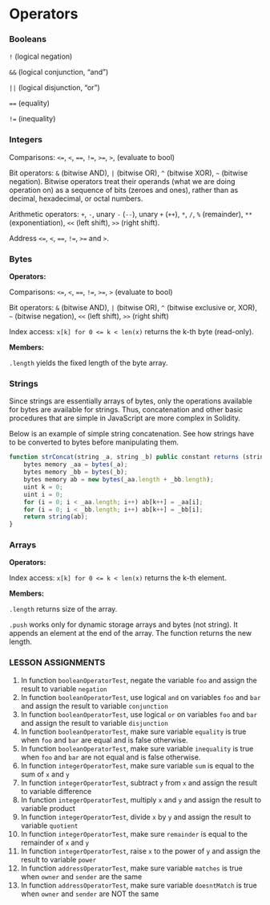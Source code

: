 # Operators

### Booleans

`!` (logical negation)

`&&` (logical conjunction, “and”)

`||` (logical disjunction, “or”)

`==` (equality)

`!=` (inequality)

### Integers
Comparisons: `<=`, `<`, `==`, `!=`, `>=`, `>`, (evaluate to bool)

Bit operators: `&` (bitwise AND), `|` (bitwise OR), `^` (bitwise XOR), `~` (bitwise negation). Bitwise operators treat their operands (what we are doing operation on) as a sequence of bits (zeroes and ones), rather than as decimal, hexadecimal, or octal numbers.

Arithmetic operators: `+`, `-`, unary `-` (`--`), unary `+` (`++`), `*`, `/`, `%` (remainder), `**` (exponentiation), `<<` (left shift), `>>` (right shift).

Address
`<=`, `<`, `==`, `!=`, `>=` and `>`.

### Bytes

**Operators:**

Comparisons: `<=`, `<`, `==`, `!=`, `>=`, `>` (evaluate to bool)

Bit operators: `&` (bitwise AND), `|` (bitwise OR), `^` (bitwise exclusive or, XOR), `~` (bitwise negation), `<<` (left shift), `>>` (right shift)

Index access: `x[k] for 0 <= k < len(x)` returns the k-th byte (read-only).

**Members:**

`.length` yields the fixed length of the byte array.

### Strings
Since strings are essentially arrays of bytes, only the operations available for bytes are available for strings. Thus, concatenation and other basic procedures that are simple in JavaScript are more complex in Solidity.

Below is an example of simple string concatenation. See how strings have to be converted to bytes before manipulating them.

```javascript
function strConcat(string _a, string _b) public constant returns (string){
    bytes memory _aa = bytes(_a);
    bytes memory _bb = bytes(_b);
    bytes memory ab = new bytes(_aa.length + _bb.length);
    uint k = 0;
    uint i = 0;
    for (i = 0; i < _aa.length; i++) ab[k++] = _aa[i];
    for (i = 0; i < _bb.length; i++) ab[k++] = _bb[i];
    return string(ab);
}
```

### Arrays
**Operators:**

Index access: `x[k] for 0 <= k < len(x)` returns the k-th element.

**Members:**

`.length` returns size of the array.

`.push` works only for dynamic storage arrays and bytes (not string). It appends an element at the end of the array. The function returns the new length.

### LESSON ASSIGNMENTS
1. In function `booleanOperatorTest`, negate the variable `foo` and assign the result to variable `negation`
2. In function `booleanOperatorTest`, use logical `and` on variables `foo` and `bar` and assign the result to variable `conjunction`
3. In function `booleanOperatorTest`, use logical `or` on variables `foo` and `bar` and assign the result to variable `disjunction`
4. In function `booleanOperatorTest`, make sure variable `equality` is true when `foo` and `bar` are equal and is false otherwise.
5. In function `booleanOperatorTest`, make sure variable `inequality` is true when `foo` and `bar` are not equal and is false otherwise.
6. In function `integerOperatorTest`, make sure variable `sum` is equal to the sum of `x` and `y`
7. In function `integerOperatorTest`, subtract `y` from `x` and assign the result to variable difference
8. In function `integerOperatorTest`, multiply `x` and `y` and assign the result to variable product
9. In function `integerOperatorTest`, divide `x` by `y` and assign the result to variable `quotient`
10. In function `integerOperatorTest`, make sure `remainder` is equal to the remainder of `x` and `y`
11. In function `integerOperatorTest`, raise `x` to the power of `y` and assign the result to variable `power`
12. In function `addressOperatorTest`, make sure variable `matches` is true when `owner` and `sender` are the same
13. In function `addressOperatorTest`, make sure variable `doesntMatch` is true when `owner` and `sender` are NOT the same